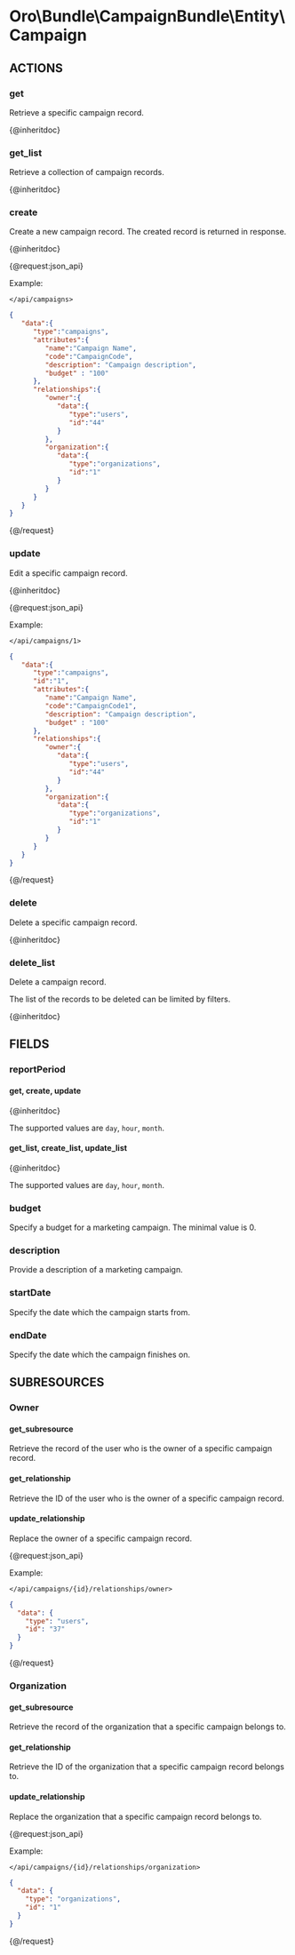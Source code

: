 # Oro\Bundle\CampaignBundle\Entity\Campaign

## ACTIONS

### get

Retrieve a specific campaign record.

{@inheritdoc}

### get_list

Retrieve a collection of campaign records.

{@inheritdoc}

### create

Create a new campaign record.
The created record is returned in response.

{@inheritdoc}

{@request:json_api}

Example:

`</api/campaigns>`

```JSON
{
   "data":{
      "type":"campaigns",
      "attributes":{
         "name":"Campaign Name",
         "code":"CampaignCode",
         "description": "Campaign description",
         "budget" : "100"
      },
      "relationships":{
         "owner":{
            "data":{
               "type":"users",
               "id":"44"
            }
         },
         "organization":{
            "data":{
               "type":"organizations",
               "id":"1"
            }
         }
      }
   }
}
```
{@/request}

### update

Edit a specific campaign record.

{@inheritdoc}

{@request:json_api}

Example:

`</api/campaigns/1>`

```JSON
{
   "data":{
      "type":"campaigns",
      "id":"1",
      "attributes":{
         "name":"Campaign Name",
         "code":"CampaignCode1",
         "description": "Campaign description",
         "budget" : "100"
      },
      "relationships":{
         "owner":{
            "data":{
               "type":"users",
               "id":"44"
            }
         },
         "organization":{
            "data":{
               "type":"organizations",
               "id":"1"
            }
         }
      }
   }
}
```
{@/request}

### delete

Delete a specific campaign record.

{@inheritdoc}

### delete_list

Delete a campaign record.

The list of the records to be deleted can be limited by filters.

{@inheritdoc}

## FIELDS

### reportPeriod

#### get, create, update

{@inheritdoc}

The supported values are `day`, `hour`, `month`.

#### get_list, create_list, update_list

{@inheritdoc}

The supported values are `day`, `hour`, `month`.

### budget

Specify a budget for a marketing campaign. The minimal value is 0.

### description

Provide a description of a marketing campaign.

### startDate

Specify the date which the campaign starts from.

### endDate

Specify the date which the campaign finishes on.

## SUBRESOURCES

### Owner

#### get_subresource

Retrieve the record of the user who is the owner of a specific campaign record.

#### get_relationship

Retrieve the ID of the user who is the owner of a specific campaign record.

#### update_relationship

Replace the owner of a specific campaign record.

{@request:json_api}

Example:

`</api/campaigns/{id}/relationships/owner>`

```JSON
{
  "data": {
    "type": "users",
    "id": "37"
  }
}
```
{@/request}

### Organization

#### get_subresource

Retrieve the record of the organization that a specific campaign belongs to.

#### get_relationship

Retrieve the ID of the organization that a specific campaign record belongs to.

#### update_relationship

Replace the organization that a specific campaign record belongs to.

{@request:json_api}

Example:

`</api/campaigns/{id}/relationships/organization>`

```JSON
{
  "data": {
    "type": "organizations",
    "id": "1"
  }
}
```
{@/request}
